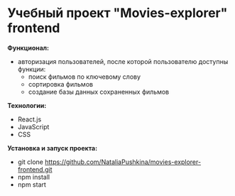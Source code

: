 # Учебный проект "Movies-explorer" frontend

**Функционал:**
* авторизация пользователей, после которой пользователю доступны функции:
  * поиск фильмов по ключевому слову
  * сортировка фильмов
  * создание базы данных сохраненных фильмов

**Технологии:**
* React.js
* JavaScript
* CSS

**Установка и запуск проекта:**
* git clone https://github.com/NataliaPushkina/movies-explorer-frontend.git
* npm install
* npm start

